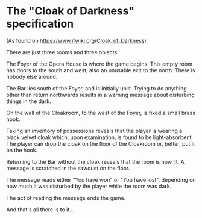 # The "Cloak of Darkness" specification

(As found on https://www.ifwiki.org/Cloak_of_Darkness)

There are just three rooms and three objects.

The Foyer of the Opera House is where the game begins. This empty room has doors to the south and west, also an unusable exit to the north. There is nobody else around.

The Bar lies south of the Foyer, and is initially unlit. Trying to do anything other than return northwards results in a warning message about disturbing things in the dark.

On the wall of the Cloakroom, to the west of the Foyer, is fixed a small brass hook.

Taking an inventory of possessions reveals that the player is wearing a black velvet cloak which, upon examination, is found to be light-absorbent. The player can drop the cloak on the floor of the Cloakroom or, better, put it on the hook.

Returning to the Bar without the cloak reveals that the room is now lit. A message is scratched in the sawdust on the floor.

The message reads either "You have won" or "You have lost", depending on how much it was disturbed by the player while the room was dark.

The act of reading the message ends the game.

And that's all there is to it...